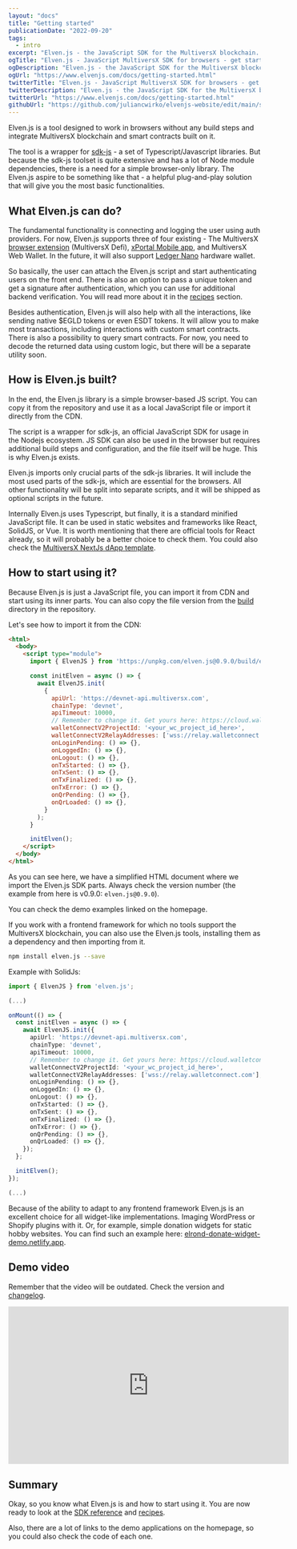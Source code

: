 ```yaml
---
layout: "docs"
title: "Getting started"
publicationDate: "2022-09-20"
tags:
  - intro
excerpt: "Elven.js - the JavaScript SDK for the MultiversX blockchain. Compact and simplified wrapper for sdk-js!"
ogTitle: "Elven.js - JavaScript MultiversX SDK for browsers - get started!"
ogDescription: "Elven.js - the JavaScript SDK for the MultiversX blockchain. Compact and simplified wrapper for sdk-js!"
ogUrl: "https://www.elvenjs.com/docs/getting-started.html"
twitterTitle: "Elven.js - JavaScript MultiversX SDK for browsers - get started!"
twitterDescription: "Elven.js - the JavaScript SDK for the MultiversX blockchain. Compact and simplified wrapper for sdk-js!"
twitterUrl: "https://www.elvenjs.com/docs/getting-started.html"
githubUrl: "https://github.com/juliancwirko/elvenjs-website/edit/main/src/docs/getting-started.md"
---
```



Elven.js is a tool designed to work in browsers without any build steps and integrate MultiversX blockchain and smart contracts built on it.

The tool is a wrapper for [sdk-js](https://docs.multiversx.com/sdk-and-tools/sdk-js/) - a set of Typescript/Javascript libraries. But because the sdk-js toolset is quite extensive and has a lot of Node module dependencies, there is a need for a simple browser-only library. The Elven.js aspire to be something like that - a helpful plug-and-play solution that will give you the most basic functionalities. 

## What Elven.js can do?

The fundamental functionality is connecting and logging the user using auth providers. For now, Elven.js supports three of four existing - The MultiversX [browser extension](https://chrome.google.com/webstore/detail/multiversx-defi-wallet/dngmlblcodfobpdpecaadgfbcggfjfnm) (MultiversX Defi), [xPortal Mobile app](https://xportal.com/), and MultiversX Web Wallet. In the future, it will also support [Ledger Nano](https://www.ledger.com/) hardware wallet.

So basically, the user can attach the Elven.js script and start authenticating users on the front end. There is also an option to pass a unique token and get a signature after authentication, which you can use for additional backend verification. You will read more about it in the [recipes](/docs/recipes.html) section.

Besides authentication, Elven.js will also help with all the interactions, like sending native $EGLD tokens or even ESDT tokens. It will allow you to make most transactions, including interactions with custom smart contracts. There is also a possibility to query smart contracts. For now, you need to decode the returned data using custom logic, but there will be a separate utility soon.

## How is Elven.js built?

In the end, the Elven.js library is a simple browser-based JS script. You can copy it from the repository and use it as a local JavaScript file or import it directly from the CDN.

The script is a wrapper for sdk-js, an official JavaScript SDK for usage in the Nodejs ecosystem. JS SDK can also be used in the browser but requires additional build steps and configuration, and the file itself will be huge. This is why Elven.js exists. 

Elven.js imports only crucial parts of the sdk-js libraries. It will include the most used parts of the sdk-js, which are essential for the browsers. All other functionality will be split into separate scripts, and it will be shipped as optional scripts in the future.

Internally Elven.js uses Typescript, but finally, it is a standard minified JavaScript file. It can be used in static websites and frameworks like React, SolidJS, or Vue. It is worth mentioning that there are official tools for React already, so it will probably be a better choice to check them. You could also check the [MultiversX NextJs dApp template](https://github.com/xdevguild/nextjs-dapp-template).

## How to start using it?

Because Elven.js is just a JavaScript file, you can import it from CDN and start using its inner parts. You can also copy the file version from the [build](https://github.com/juliancwirko/elven.js/tree/main/build) directory in the repository.

Let's see how to import it from the CDN:

```html
<html>
  <body>
    <script type="module">
      import { ElvenJS } from 'https://unpkg.com/elven.js@0.9.0/build/elven.js';

      const initElven = async () => {
        await ElvenJS.init(
          {
            apiUrl: 'https://devnet-api.multiversx.com',
            chainType: 'devnet',
            apiTimeout: 10000,
            // Remember to change it. Get yours here: https://cloud.walletconnect.com/sign-in
            walletConnectV2ProjectId: '<your_wc_project_id_here>',
            walletConnectV2RelayAddresses: ['wss://relay.walletconnect.com'],
            onLoginPending: () => {},
            onLoggedIn: () => {},
            onLogout: () => {},
            onTxStarted: () => {},
            onTxSent: () => {},
            onTxFinalized: () => {},
            onTxError: () => {},
            onQrPending: () => {},
            onQrLoaded: () => {},
          }
        );
      }

      initElven();
    </script>
  </body>
</html>
```

As you can see here, we have a simplified HTML document where we import the Elven.js SDK parts. Always check the version number (the example from here is v0.9.0: `elven.js@0.9.0`).

You can check the demo examples linked on the homepage.

If you work with a frontend framework for which no tools support the MultiversX blockchain, you can also use the Elven.js tools, installing them as a dependency and then importing from it.

```bash
npm install elven.js --save
```

Example with SolidJs:
```typescript
import { ElvenJS } from 'elven.js';

(...)

onMount(() => {
  const initElven = async () => {
    await ElvenJS.init({
      apiUrl: 'https://devnet-api.multiversx.com',
      chainType: 'devnet',
      apiTimeout: 10000,
      // Remember to change it. Get yours here: https://cloud.walletconnect.com/sign-in
      walletConnectV2ProjectId: '<your_wc_project_id_here>',
      walletConnectV2RelayAddresses: ['wss://relay.walletconnect.com'],
      onLoginPending: () => {},
      onLoggedIn: () => {},
      onLogout: () => {},
      onTxStarted: () => {},
      onTxSent: () => {},
      onTxFinalized: () => {},
      onTxError: () => {},
      onQrPending: () => {},
      onQrLoaded: () => {},
    });
  };

  initElven();
});

(...)
```

Because of the ability to adapt to any frontend framework Elven.js is an excellent choice for all widget-like implementations. Imaging WordPress or Shopify plugins with it. Or, for example, simple donation widgets for static hobby websites. You can find such an example here: [elrond-donate-widget-demo.netlify.app](https://elrond-donate-widget-demo.netlify.app/).

## Demo video

Remember that the video will be outdated. Check the version and [changelog](https://github.com/juliancwirko/elven.js/blob/main/CHANGELOG.md).

<div class="embeded-media-container">
  <iframe width="560" height="315" src="https://www.youtube.com/embed/tcTukpkjcQw" title="YouTube video player" frameborder="0" allow="accelerometer; autoplay; clipboard-write; encrypted-media; gyroscope; picture-in-picture" allowfullscreen></iframe>
</div>

## Summary

Okay, so you know what Elven.js is and how to start using it. You are now ready to look at the [SDK reference](/docs/sdk-reference.html) and [recipes](/docs/recipes.html).
 
Also, there are a lot of links to the demo applications on the homepage, so you could also check the code of each one.
